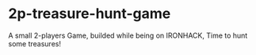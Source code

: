 # 2p-treasure-hunt-game
A small 2-players Game, builded while being on IRONHACK, Time to hunt some treasures!
